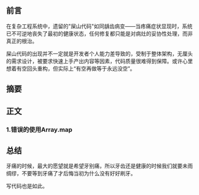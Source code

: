 ## 前言

在复杂工程系统中，遗留的"屎山代码"如同龋齿病变——当疼痛症状显现时，系统已不可逆地丧失了最初的健康状态，任何修复都只能是对病灶的妥协性处理，而非真正的根治。

屎山代码的出现并不一定就是开发者个人能力差导致的，受制于整体架构，无厘头的需求设计，被要求快速上手产出内容等因素，代码质量很难得到保障。或许心里想着有空回头重构，但实际上“有空再做等于永远没空”。

## 摘要

## 正文

### 1.错误的使用Array.map



## 总结

牙痛的时候，最大的愿望就是希望牙别痛，所以牙齿还是健康的时候我们就要未雨绸缪，不要等到牙痛了才后悔当初为什么没有好好刷牙。

写代码也是如此。